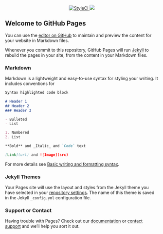 <p align="center">
     <a href="https://styleci.io/repos/48796179">
        <img src="https://styleci.io/repos/498436872/shield" alt="StyleCI">
    </a>
    <a href="https://circleci.com/gh/igorhaf/laravel-api-studio/tree/main"><img src="https://circleci.com/gh/igorhaf/laravel-api-studio/tree/main.svg?style=shield"></a>
</div>

## Welcome to GitHub Pages

You can use the [editor on GitHub](https://github.com/igorhaf/laravel-api-studio/edit/main/README.md) to maintain and preview the content for your website in Markdown files.

Whenever you commit to this repository, GitHub Pages will run [Jekyll](https://jekyllrb.com/) to rebuild the pages in your site, from the content in your Markdown files.

### Markdown

Markdown is a lightweight and easy-to-use syntax for styling your writing. It includes conventions for

```markdown
Syntax highlighted code block

# Header 1
## Header 2
### Header 3

- Bulleted
- List

1. Numbered
2. List

**Bold** and _Italic_ and `Code` text

[Link](url) and ![Image](src)
```

For more details see [Basic writing and formatting syntax](https://docs.github.com/en/github/writing-on-github/getting-started-with-writing-and-formatting-on-github/basic-writing-and-formatting-syntax).

### Jekyll Themes

Your Pages site will use the layout and styles from the Jekyll theme you have selected in your [repository settings](https://github.com/igorhaf/laravel-api-studio/settings/pages). The name of this theme is saved in the Jekyll `_config.yml` configuration file.

### Support or Contact

Having trouble with Pages? Check out our [documentation](https://docs.github.com/categories/github-pages-basics/) or [contact support](https://support.github.com/contact) and we’ll help you sort it out.
